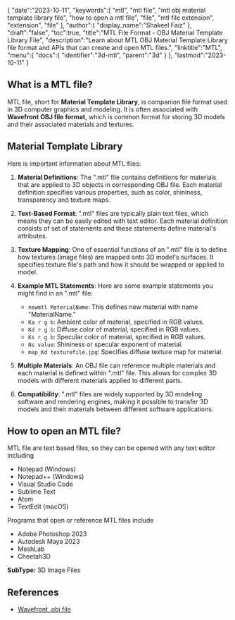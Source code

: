 {
   "date":"2023-10-11",
   "keywords":[
      "mtl",
      "mtl file",
      "mtl obj material template library file",
      "how to open a mtl file",
      "file",
      "mtl file extension",
      "extension",
      "file"
   ],
   "author":{
      "display_name":"Shakeel Faiz"
   },
   "draft":"false",
   "toc":true,
   "title":"MTL File Format - OBJ Material Template Library File",
   "description":"Learn about MTL OBJ Material Template Library file format and APIs that can create and open MTL files.",
   "linktitle":"MTL",
   "menu":{
      "docs":{
         "identifier":"3d-mtl",
         "parent":"3d"
      }
   },
   "lastmod":"2023-10-11"
}

## What is a MTL file?

MTL file, short for **Material Template Library**, is companion file format used in 3D computer graphics and modeling. It is often associated with **Wavefront OBJ file format**, which is common format for storing 3D models and their associated materials and textures.

## Material Template Library

Here is important information about MTL files:

1.  **Material Definitions**: The ".mtl" file contains definitions for materials that are applied to 3D objects in corresponding OBJ file. Each material definition specifies various properties, such as color, shininess, transparency and texture maps.
    
2.  **Text-Based Format**: ".mtl" files are typically plain text files, which means they can be easily edited with text editor. Each material definition consists of set of statements and these statements define material's attributes.
    
3.  **Texture Mapping**: One of essential functions of an ".mtl" file is to define how textures (image files) are mapped onto 3D model's surfaces. It specifies texture file's path and how it should be wrapped or applied to model.
    
4.  **Example MTL Statements**: Here are some example statements you might find in an ".mtl" file:
    
    -   `newmtl MaterialName`: This defines new material with name "MaterialName."
    -   `Ka r g b`: Ambient color of material, specified in RGB values.
    -   `Kd r g b`: Diffuse color of material, specified in RGB values.
    -   `Ks r g b`: Specular color of material, specified in RGB values.
    -   `Ns value`: Shininess or specular exponent of material.
    -   `map_Kd texturefile.jpg`: Specifies diffuse texture map for material.
5.  **Multiple Materials**: An OBJ file can reference multiple materials and each material is defined within ".mtl" file. This allows for complex 3D models with different materials applied to different parts.
    
6.  **Compatibility**: ".mtl" files are widely supported by 3D modeling software and rendering engines, making it possible to transfer 3D models and their materials between different software applications.

## How to open an MTL file?

MTL file are text based files, so they can be opened with any text editor including 

- Notepad (Windows)
- Notepad++ (Windows)
- Visual Studio Code
- Sublime Text
- Atom
- TextEdit (macOS)

Programs that open or reference MTL files include

- Adobe Photoshop 2023
- Autodesk Maya 2023
- MeshLab
- Cheetah3D

**SubType:** 3D Image Files

## References
* [Wavefront .obj file](https://en.wikipedia.org/wiki/Wavefront_.obj_file)
